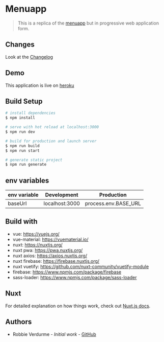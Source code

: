 # Menuapp

> This is a replica of the [menuapp](https://github.com/RobbieVerdurme/MenuApp) but in progressive web application form.

## Changes
Look at the [Changelog](https://github.com/RobbieVerdurme/menuapp_pwa/blob/develop/Changelog.md)

## Demo
This application is live on [heroku](https://menupwa.herokuapp.com/)

## Build Setup

```bash
# install dependencies
$ npm install

# serve with hot reload at localhost:3000
$ npm run dev

# build for production and launch server
$ npm run build
$ npm run start

# generate static project
$ npm run generate
```

## env variables
| env variable |Development    | Production          |
| -------------|---------------| --------------------|
| baseUrl      |localhost:3000 | process.env.BASE_URL|

## Build with
- vue: https://vuejs.org/
- vue-material: https://vuematerial.io/
- nuxt: https://nuxtjs.org/
- nuxt pwa: https://pwa.nuxtjs.org/
- nuxt axios: https://axios.nuxtjs.org/
- nuxt firebase: https://firebase.nuxtjs.org/
- nuxt vuetify: https://github.com/nuxt-community/vuetify-module
- firebase: https://www.npmjs.com/package/firebase
- sass-loader: https://www.npmjs.com/package/sass-loader

## Nuxt
For detailed explanation on how things work, check out [Nuxt.js docs](https://nuxtjs.org).

## Authors
- Robbie Verdurme - *Initial work* - [GitHub](https://github.com/RobbieVerdurme)
